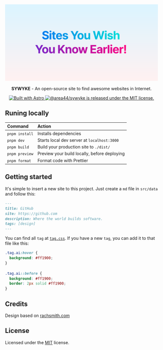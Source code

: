 ![banner](./public/og.svg)

<p align="center">
  <b>SYWYKE</b> - An open-source site to find awesome websites in Internet.
</p>

<p align="center">
  <a href="https://astro.build">
    <img src="https://astro.badg.es/v1/built-with-astro.svg" alt="Built with Astro" height="21">
  </a>
  <a href="https://github.com/AREA44/SYWYKE/blob/main/LICENSE">
    <img src="https://img.shields.io/badge/license-MIT-blue.svg" alt="@area44/sywyke is released under the MIT license." />
  </a>
</p>

## Runing locally

| Command        | Action                                       |
| :------------- | :------------------------------------------- |
| `pnpm install` | Installs dependencies                        |
| `pnpm dev`     | Starts local dev server at `localhost:3000`  |
| `pnpm build`   | Build your production site to `./dist/`      |
| `pnpm preview` | Preview your build locally, before deploying |
| `pnpm format ` | Format code with Prettier                    |

## Getting started

It's simple to insert a new site to this project. Just create a `md` file in `src/data` and follow this:

```md
---
title: GitHub
site: https://github.com
description: Where the world builds software.
tags: [design]
---
```

You can find all `tag` at [`tag.css`](./src/styles/tag.css). If you have a new `tag`, you can add it to that file like this:

```css
.tag.ai:hover {
  background: #ff1900;
}

.tag.ai::before {
  background: #ff1900;
  border: 2px solid #ff1900;
}
```

## Credits

Design based on [rachsmith.com](https://github.com/rachsmithcodes/rachsmith.com)

## License

Licensed under the [MIT](LICENSE) license.
